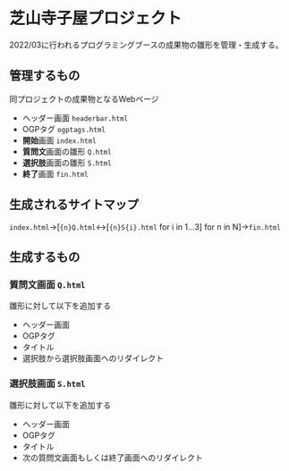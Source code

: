 # 芝山寺子屋プロジェクト
2022/03に行われるプログラミングブースの成果物の雛形を管理・生成する。

## 管理するもの
同プロジェクトの成果物となるWebページ
* ヘッダー画面 `headerbar.html`
* OGPタグ `ogptags.html`
* **開始**画面 `index.html`
* **質問文**画面の雛形 `Q.html`
* **選択肢**画面の雛形 `S.html`
* **終了**画面 `fin.html`

## 生成されるサイトマップ
`index.html`->[`{n}Q.html`<->[`{n}S{i}.html` for i in 1...3] for n in N]->`fin.html`

## 生成するもの
### 質問文画面 `Q.html`
雛形に対して以下を追加する
* ヘッダー画面
* OGPタグ
* タイトル
* 選択肢から選択肢画面へのリダイレクト


### 選択肢画面 `S.html`
雛形に対して以下を追加する
* ヘッダー画面
* OGPタグ
* タイトル
* 次の質問文画面もしくは終了画面へのリダイレクト
